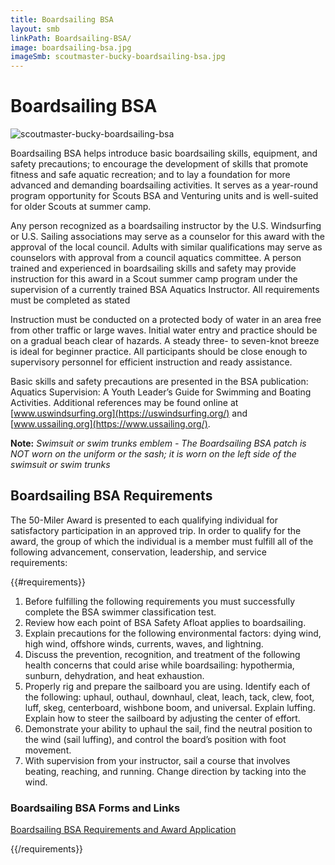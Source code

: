 ```yaml
---
title: Boardsailing BSA
layout: smb
linkPath: Boardsailing-BSA/
image: boardsailing-bsa.jpg
imageSmb: scoutmaster-bucky-boardsailing-bsa.jpg
---
```


# Boardsailing BSA

<div class="D(f) Fxd(c)--s">
<div class="Ta(c) Pt(1em)--s">

![scoutmaster-bucky-boardsailing-bsa]({{imageSmb}})
</div><div>

Boardsailing BSA helps introduce basic boardsailing skills, equipment, and safety precautions; to encourage the development of skills that promote fitness and safe aquatic recreation; and to lay a foundation for more advanced and demanding boardsailing activities. It serves as a year-round program opportunity for Scouts BSA and Venturing units and is well-suited for older Scouts at summer camp.

Any person recognized as a boardsailing instructor by the U.S. Windsurfing or U.S. Sailing associations may serve as a counselor for this award with the approval of the local council. Adults with similar qualifications may serve as counselors with approval from a council aquatics committee. A person trained and experienced in boardsailing skills and safety may provide instruction for this award in a Scout summer camp program under the supervision of a currently trained BSA Aquatics Instructor. All requirements must be completed as stated

Instruction must be conducted on a protected body of water in an area free from other traffic or large waves. Initial water entry and practice should be on a gradual beach clear of hazards. A steady three- to seven-knot breeze is ideal for beginner practice. All participants should be close enough to supervisory personnel for efficient instruction and ready assistance.

Basic skills and safety precautions are presented in the BSA publication: Aquatics Supervision: A Youth Leader’s
Guide for Swimming and Boating Activities. Additional references may be found online at [www.uswindsurfing.org](https://uswindsurfing.org/) and [www.ussailing.org](https://www.ussailing.org/).

**Note:** *Swimsuit or swim trunks emblem - The Boardsailing BSA patch is NOT worn on the uniform or the sash; it is worn on the left side of the swimsuit or swim trunks*

</div></div>

## Boardsailing BSA Requirements

The 50-Miler Award is presented to each qualifying individual for satisfactory participation in an approved trip. In order to qualify for the award, the group of which the individual is a member must fulfill all of the following advancement, conservation, leadership, and service requirements:

{{#requirements}}
1. Before fulfilling the following requirements you must successfully complete the BSA swimmer classification test.
2. Review how each point of BSA Safety Afloat applies to boardsailing.
3. Explain precautions for the following environmental factors: dying wind, high wind, offshore winds, currents, waves, and lightning.
4. Discuss the prevention, recognition, and treatment of the following health concerns that could arise while boardsailing: hypothermia, sunburn, dehydration, and heat exhaustion.
5. Properly rig and prepare the sailboard you are using. Identify each of the following: uphaul, outhaul, downhaul, cleat, leach, tack, clew, foot, luff, skeg, centerboard, wishbone boom, and universal. Explain luffing. Explain how to steer the sailboard by adjusting the center of effort.
6. Demonstrate your ability to uphaul the sail, find the neutral position to the wind (sail luffing), and control the board’s position with foot movement.
7. With supervision from your instructor, sail a course that involves beating, reaching, and running. Change direction by tacking into the wind.

### Boardsailing BSA Forms and Links

[Boardsailing BSA Requirements and Award Application](https://filestore.scouting.org/filestore/pdf/512-017.pdf)

{{/requirements}}
